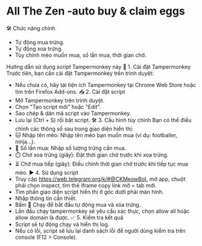# All The Zen -auto buy & claim eggs 

🛠 Chức năng chính
- Tự động mua trứng.
- Tự động xoa trứng.
- Tùy chỉnh mèo muốn mua, số lần mua, thời gian chờ.

Hướng dẫn sử dụng script Tampermonkey này
🚀 1. Cài đặt Tampermonkey
Trước tiên, bạn cần cài đặt Tampermonkey trên trình duyệt:
- Nếu chưa có, hãy tải tiện ích Tampermonkey tại Chrome Web Store hoặc tìm trên Firefox Add-ons.
📥 2. Cài đặt script
- Mở Tampermonkey trên trình duyệt.
- Chọn "Tạo script mới" hoặc "Edit".
- Sao chép & dán mã script vào Tampermonkey.
- Lưu lại (Ctrl + S) rồi bật script.
🛠️ 3. Cấu hình tùy chỉnh
Bạn có thể điều chỉnh các thông số sau trong giao diện hiển thị:
- 🐱 Nhập tên mèo: Nhập tên mèo bạn muốn mua (ví dụ: footballer, ninja…).
- 🔢 Số lần mua: Nhập số lượng trứng cần mua.
- ⏱️ Chờ xoa trứng (giây): Đặt thời gian chờ trước khi xoa trứng.
- ⏳ Chờ mua tiếp (giây): Điều chỉnh thời gian chờ trước khi tiếp tục mua mèo.
▶️ 4. Sử dụng script
- Truy cập https://web.telegram.org/k/#@CKMeowBot, mở app, chuột phải chọn inspect, tìm thẻ iframe copy link mở = tab mới.
- Tìm phần giao diện script hiển thị ở góc dưới phải màn hình.
- Nhập thông tin cần thiết.
- Bấm 🚀 Chạy để bắt đầu tự động mua và xóa trứng.
- Lần đầu chạy tampermonkey sẽ yêu cầu xác thực, chọn allow all hoặc allow domain là được.
✅ 5. Kiểm tra kết quả
- Script sẽ tự động chạy và hiển thị log.
- Nếu có lỗi, script sẽ lưu lại danh sách lỗi để người dùng kiểm tra trên console (F12 > Console).

